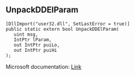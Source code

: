 ## UnpackDDElParam

```
[DllImport("user32.dll", SetLastError = true)]
public static extern bool UnpackDDElParam(
   uint msg,
   IntPtr lParam,
   out IntPtr puiLo,
   out IntPtr puiHi
);
```

Microsoft documentation: [Link](https://learn.microsoft.com/en-us/windows/win32/api/dde/nf-dde-unpackddelparam)
